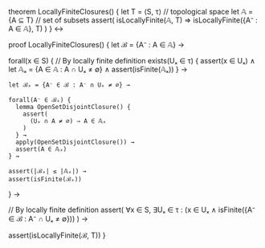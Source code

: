 theorem LocallyFiniteClosures() {
  let T = ⟨S, τ⟩  // topological space
  let 𝔸 = {A ⊆ T}  // set of subsets
  assert(
    isLocallyFinite(𝔸, T) ⇒ 
    isLocallyFinite({A⁻ : A ∈ 𝔸}, T)
  )
} ↔

proof LocallyFiniteClosures() {
  let ℬ = {A⁻ : A ∈ 𝔸} →
  
  forall(x ∈ S) {
    // By locally finite definition
    exists(Uₓ ∈ τ) {
      assert(x ∈ Uₓ) ∧
      let 𝔸ₓ = {A ∈ 𝔸 : A ∩ Uₓ ≠ ∅} ∧
      assert(isFinite(𝔸ₓ))
    } →
    
    let ℬₓ = {A⁻ ∈ ℬ : A⁻ ∩ Uₓ ≠ ∅} →
    
    forall(A⁻ ∈ ℬₓ) {
      lemma OpenSetDisjointClosure() {
        assert(
          (Uₓ ∩ A ≠ ∅) ⇒ A ∈ 𝔸ₓ
        )
      } →
      apply(OpenSetDisjointClosure()) →
      assert(A ∈ 𝔸ₓ)
    } →
    
    assert(|ℬₓ| ≤ |𝔸ₓ|) →
    assert(isFinite(ℬₓ))
  } →
  
  // By locally finite definition
  assert(
    ∀x ∈ S, ∃Uₓ ∈ τ : (x ∈ Uₓ ∧ isFinite({A⁻ ∈ ℬ : A⁻ ∩ Uₓ ≠ ∅}))
  ) →
  
  assert(isLocallyFinite(ℬ, T))
}